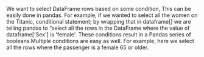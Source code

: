 We want to select DataFrame rows based on some condition, This can be easily done in pandas. For example, if we wanted to select all the women on the Titanic, conditional statement; by wrapping that in dataframe[] we are telling pandas to “select all the rows in
the DataFrame where the value of dataframe['Sex'] is 'female'. These conditions result in a Pandas series of booleans.Multiple conditions are easy as well. For example, here we select all the rows where the passenger is a
female 65 or older.
